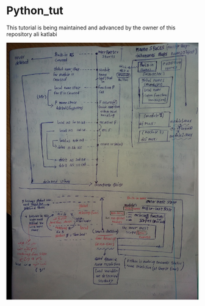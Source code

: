 # Python_tut

This tutorial is being maintained and advanced by the owner of this repository ali katlabi

<p>
<p>
<p>
<p>
<p>
<p>
<p>

![alt text](https://github.com/aliKatlabi/Python_tut/blob/master/Scopes.jpg)
